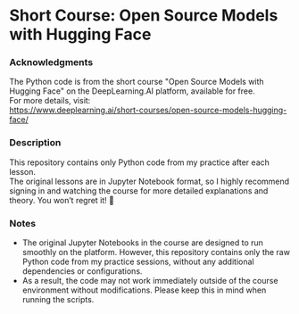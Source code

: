 # Short Course: Open Source Models with Hugging Face

### Acknowledgments
The Python code is from the short course "Open Source Models with Hugging Face" on the DeepLearning.AI platform, available for free.  
For more details, visit:  
<https://www.deeplearning.ai/short-courses/open-source-models-hugging-face/>

### Description
This repository contains only Python code from my practice after each lesson.  
The original lessons are in Jupyter Notebook format, so I highly recommend signing in and watching the course for more detailed explanations and theory. You won’t regret it! 🙂

### Notes
- The original Jupyter Notebooks in the course are designed to run smoothly on the platform. However, this repository contains only the raw Python code from my practice sessions, without any additional dependencies or configurations.
- As a result, the code may not work immediately outside of the course environment without modifications. Please keep this in mind when running the scripts.
